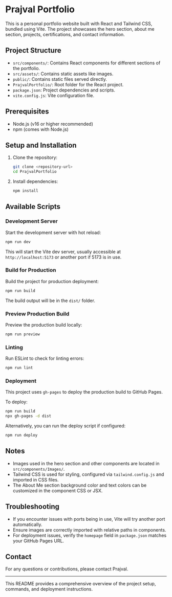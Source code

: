 # Prajval Portfolio

This is a personal portfolio website built with React and Tailwind CSS, bundled using Vite. The project showcases the hero section, about me section, projects, certifications, and contact information.

## Project Structure

- `src/components/`: Contains React components for different sections of the portfolio.
- `src/assets/`: Contains static assets like images.
- `public/`: Contains static files served directly.
- `PrajvalPortfolio/`: Root folder for the React project.
- `package.json`: Project dependencies and scripts.
- `vite.config.js`: Vite configuration file.

## Prerequisites

- Node.js (v16 or higher recommended)
- npm (comes with Node.js)

## Setup and Installation

1. Clone the repository:
   ```bash
   git clone <repository-url>
   cd PrajvalPortfolio
   ```

2. Install dependencies:
   ```bash
   npm install
   ```

## Available Scripts

### Development Server

Start the development server with hot reload:

```bash
npm run dev
```

This will start the Vite dev server, usually accessible at `http://localhost:5173` or another port if 5173 is in use.

### Build for Production

Build the project for production deployment:

```bash
npm run build
```

The build output will be in the `dist/` folder.

### Preview Production Build

Preview the production build locally:

```bash
npm run preview
```

### Linting

Run ESLint to check for linting errors:

```bash
npm run lint
```

### Deployment

This project uses `gh-pages` to deploy the production build to GitHub Pages.

To deploy:

```bash
npm run build
npx gh-pages -d dist
```

Alternatively, you can run the deploy script if configured:

```bash
npm run deploy
```

## Notes

- Images used in the hero section and other components are located in `src/components/Images/`.
- Tailwind CSS is used for styling, configured via `tailwind.config.js` and imported in CSS files.
- The About Me section background color and text colors can be customized in the component CSS or JSX.

## Troubleshooting

- If you encounter issues with ports being in use, Vite will try another port automatically.
- Ensure images are correctly imported with relative paths in components.
- For deployment issues, verify the `homepage` field in `package.json` matches your GitHub Pages URL.

## Contact

For any questions or contributions, please contact Prajval.

---

This README provides a comprehensive overview of the project setup, commands, and deployment instructions.
